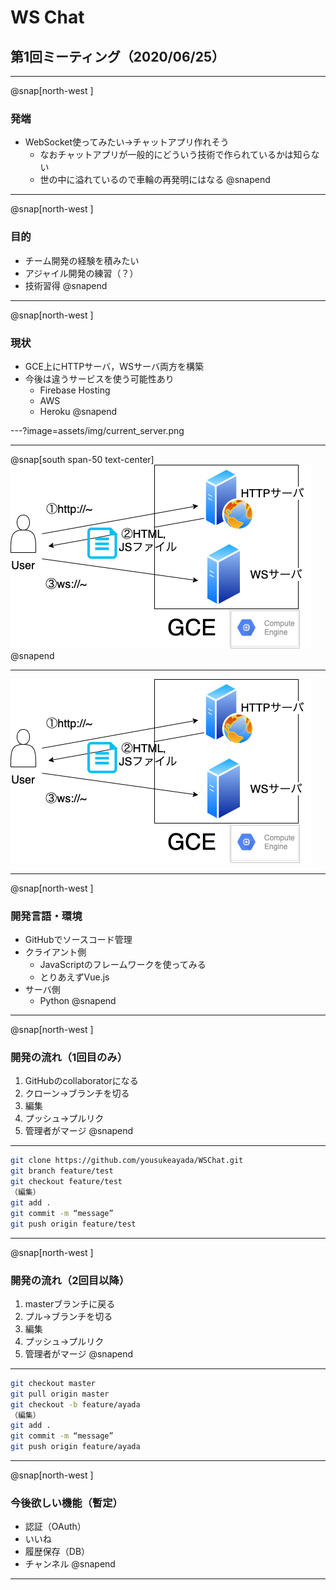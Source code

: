 # **WS Chat**
## 第1回ミーティング（2020/06/25）

---

@snap[north-west ]
### 発端
- WebSocket使ってみたい→チャットアプリ作れそう
  - なおチャットアプリが一般的にどういう技術で作られているかは知らない
  - 世の中に溢れているので車輪の再発明にはなる
@snapend

---

@snap[north-west ]
### 目的
- チーム開発の経験を積みたい
- アジャイル開発の練習（？）
- 技術習得
@snapend

---

@snap[north-west ]
### 現状
- GCE上にHTTPサーバ，WSサーバ両方を構築
- 今後は違うサービスを使う可能性あり
  - Firebase Hosting
  - AWS
  - Heroku
@snapend

---?image=assets/img/current_server.png

---

@snap[south span-50 text-center]
![](assets/img/current_server.png)
@snapend

---

![IMAGE](assets/img/current_server.png)

---

@snap[north-west ]
### 開発言語・環境
- GitHubでソースコード管理
- クライアント側
  - JavaScriptのフレームワークを使ってみる
  -  とりあえずVue.js
- サーバ側
  - Python
@snapend

---

@snap[north-west ]
### 開発の流れ（1回目のみ）
1. GitHubのcollaboratorになる
2. クローン→ブランチを切る
3. 編集
4. プッシュ→プルリク
5. 管理者がマージ
@snapend

---

```bash
git clone https://github.com/yousukeayada/WSChat.git
git branch feature/test
git checkout feature/test
（編集）
git add .
git commit -m “message”
git push origin feature/test
```

---

@snap[north-west ]
### 開発の流れ（2回目以降）
1. masterブランチに戻る
2. プル→ブランチを切る
3. 編集
4. プッシュ→プルリク
5. 管理者がマージ
@snapend

---

```bash
git checkout master
git pull origin master
git checkout -b feature/ayada
（編集）
git add .
git commit -m “message”
git push origin feature/ayada
```

---

@snap[north-west ]
### 今後欲しい機能（暫定）
- 認証（OAuth）
- いいね
- 履歴保存（DB）
- チャンネル
@snapend

---
